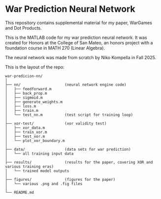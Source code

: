 # War Prediction Neural Network

This repository contains supplemental material for my paper, WarGames and Dot Products.

This is the MATLAB code for my war prediction neural network. It was created for Honors at the College of San Mateo, an honors project with a foundation course in MATH 270 (Linear Algebra).

The neural network was made from scratch by Niko Kompella in Fall 2025.

This is the layout of the repo:

```
war-predicion-nn/
│
├── nn/                    (neural network engine code)
│   ├── feedforward.m
│   ├── back_prop.m
│   ├── sigmoid.m
│   ├── generate_weights.m
│   ├── loss.m
│   ├── train.m
│   └── test_nn.m          (test script for training loop)
│
├── xor-test/              (xor validity test)
│   ├── xor_data.m
│   ├── train_xor.m
│   ├── test_xor.m
│   └── plot_xor_boundary.m
│
├── data/                  (data sets for war prediction)
│   └── all training input data
│
├── results/               (results for the paper, covering XOR and various training eras)
│   └── trained model outputs
│
├── figures/               (figures for the paper)
│   └── various .png and .fig files
│
└── README.md
```
